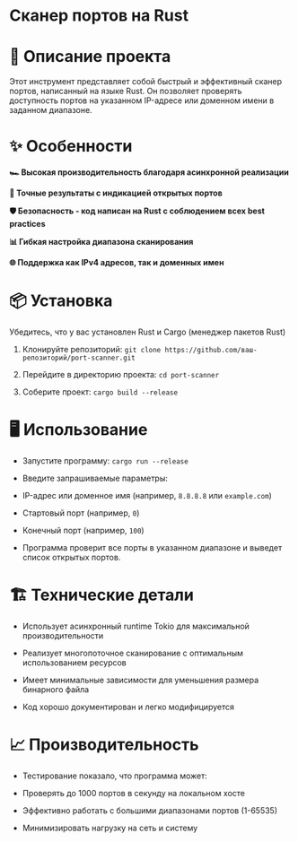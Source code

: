 # Сканер портов на Rust

# 🚀 Описание проекта
Этот инструмент представляет собой быстрый и эффективный сканер портов, написанный на языке Rust. Он позволяет проверять доступность портов на указанном IP-адресе или доменном имени в заданном диапазоне.

# ✨ Особенности

**🏎️ Высокая производительность благодаря асинхронной реализации**

**🎯 Точные результаты с индикацией открытых портов**

**🛡️ Безопасность - код написан на Rust с соблюдением всех best practices**

**📊 Гибкая настройка диапазона сканирования**

**🌐 Поддержка как IPv4 адресов, так и доменных имен**

# 📦 Установка
Убедитесь, что у вас установлен Rust и Cargo (менеджер пакетов Rust)

1. Клонируйте репозиторий:
`git clone https://github.com/ваш-репозиторий/port-scanner.git`

2. Перейдите в директорию проекта:
`cd port-scanner`

3. Соберите проект:
`cargo build --release`

# 🖥️ Использование
- Запустите программу:
`cargo run --release`

- Введите запрашиваемые параметры:

- IP-адрес или доменное имя (например, `8.8.8.8` или `example.com`)

- Стартовый порт (например, `0`)

- Конечный порт (например, `100`)

- Программа проверит все порты в указанном диапазоне и выведет список открытых портов.

# 🏗️ Технические детали
- Использует асинхронный runtime Tokio для максимальной производительности

- Реализует многопоточное сканирование с оптимальным использованием ресурсов

- Имеет минимальные зависимости для уменьшения размера бинарного файла

- Код хорошо документирован и легко модифицируется

# 📈 Производительность
- Тестирование показало, что программа может:

- Проверять до 1000 портов в секунду на локальном хосте

- Эффективно работать с большими диапазонами портов (1-65535)

- Минимизировать нагрузку на сеть и систему
